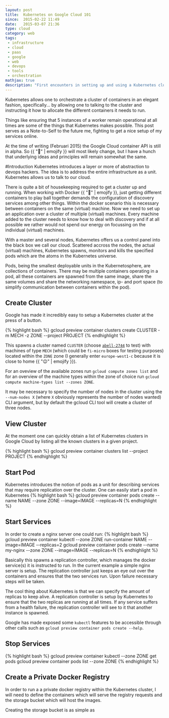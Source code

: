 ```yaml
---
layout: post
title:  Kubernetes on Google Cloud 101
since:  2015-02-22 11:49
date:   2015-03-07 21:36
type: cloud
category: web
tags:
 - infrastructure
 - cloud
 - paas
 - google
 - web
 - devops
 - tools
 - orchestration
mathjax: true
description: "First encounters in setting up and using a Kubernetes cluster on Google Cloud"
---
```

Kubernetes allows one to orchestrate a cluster of containers in an elegant 
fashion, specifically... by allowing one to talking to the cluster and 
instructing it how to allocate the different containers it needs to run. 

Things like ensuring that 5 instances of a worker remain operational at all 
times are some of the things that Kubernetes makes possible. This post serves
as a Note-to-Self to the future me, fighting to get a nice setup of my services
online.

At the time of writing (Februari 2015) the Google Cloud container API is still
in alpha. So {{ ":shit:" | emojify }} will most likely change, but I have a 
hunch that underlying ideas and principles will remain somewhat the same.

#Introduction
Kubernetes introduces a layer or more of abstraction to devops hackers. The 
idea is to address the entire infrastructure as a unit. Kubernetes allows us
to talk to our cloud.

There is quite a bit of housekeeping required to get a cluster up and running.
When working with Docker {{ ":whale:" | emojify }}, just getting different containers to play ball 
together demands the configuration of discovery services among other things.
Within the docker scenario this is necessary between containers on the same
(virtual) machine. Now we need to set up an application over a cluster of 
multiple (virtual) machines. Every machine added to the cluster needs to know
how to deal with discovery and if at all possible we rather would not spend our
energy on focussing on the individual (virtual) machines.

With a master and several nodes, Kubernetes offers us a control panel into the
black box we call our cloud. Scattered accross the nodes, the actual (virtual)
machines, Kubernetes spawns, monitors and kills the specified pods which are 
the atoms in the Kubernetes universe.

Pods, being the smallest deployable units in the Kubernetosphere, are 
collections of containers. There may be multiple containers operating in a pod,
all these containers are spawned from the same image, share the
same volumes and share the networking namespace, ip- and port space (to 
simplify communication between containers within the pod).

## Create Cluster
Google has made it incredibly easy to setup a Kubernetes cluster at the press 
of a button.

{% highlight bash %}
gcloud preview container clusters create CLUSTER -m MECH -z ZONE --project PROJECT
{% endhighlight %}

This spawns a cluster named `CLUSTER` (choose [`abell-2744`](abell2744) to test) with 
machines of type `MECH` (which could be `fi-micro` boxes for testing purposes)
located within the `ZONE` zone (I generally enter `europe-west1-c` because 
it is close to home {{ ":wink:" | emojify }}).

For an oveview of the available zones run `gcloud compute zones list` and
for an overview of the machine types within the zone of choice run ```gcloud
compute machine-types list --zones ZONE```.

It may be necessary to specify the number of nodes in the cluster using the 
`--num-nodes X` (where `X` obviously represents the number of nodes wanted) 
CLI argument, but by default the gcloud CLI tool will create a cluster of 
three nodes.

## View Cluster
At the moment one can quickly obtain a list of Kubernetes clusters in Google 
Cloud by listing all the known clusters in a given project.

{% highlight bash %}
gcloud preview container clusters list --project PROJECT
{% endhighlight %}

## Start Pod
Kubernetes introduces the notion of pods as a unit for describing services that
may require replication over the cluster.
One can easily start a pod in Kubernetes 
{% highlight bash %}
gcloud preview container pods create --name NAME --zone ZONE --image=IMAGE --replicas=N
{% endhighlight %}

## Start Services
In order to create a nginx server one could run:
{% highlight bash %}
gcloud preview container kubectl --zone ZONE run-container NAME --image=IMAGE --replicas=2
gcloud preview container pods create --name my-nginx --zone ZONE --image=IMAGE --replicas=N
{% endhighlight %}

Basically this spawns a replication controller, which manages the docker 
service(s) it is instructed to run. In the current example a simple nginx 
server is setup. The replication controller just keeps an eye out over the 
containers and ensures that the two services run. Upon failure necessary steps
will be taken.

The cool thing about Kubernetes is that we can specify the amount of replicas
to keep alive. A replication controller is setup by Kubernetes to ensure that
the two replicas are running at all times. If any service suffers from a 
health failure, the replication controller will see to it that another instance
is spawned.

Google has made exposed some `kubectl` features to be accessible through other
calls such as ```gcloud preview container pods create --help```.

## Stop Services
{% highlight bash %}
gcloud preview container kubectl --zone ZONE get pods
gcloud preview container pods list --zone ZONE
{% endhighlight %}

## Create a Private Docker Registry
In order to run a a private docker registry within the Kubernetes cluster, I 
will need to define the containers which will serve the registry requests and 
the storage bucket which will host the images.

Creating the storage bucket is as simple as

[clusters-list]: http://en.wikipedia.org/wiki/List_of_galaxy_groups_and_clusters
[kubernetes]: http://kubernetes.io/
[abell2744]: http://en.wikipedia.org/wiki/Abell_2744
